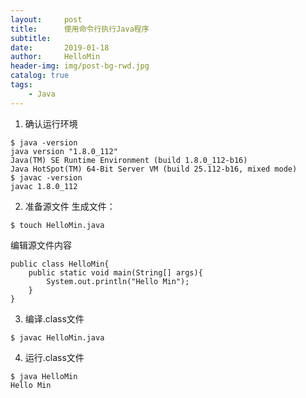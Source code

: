 ```yaml
---
layout:     post
title:      使用命令行执行Java程序
subtitle:   
date:       2019-01-18
author:     HelloMin
header-img: img/post-bg-rwd.jpg
catalog: true
tags:
    - Java
---
```

1. 确认运行环境
```
$ java -version
java version "1.8.0_112"
Java(TM) SE Runtime Environment (build 1.8.0_112-b16)
Java HotSpot(TM) 64-Bit Server VM (build 25.112-b16, mixed mode)
$ javac -version
javac 1.8.0_112
```
2. 准备源文件
生成文件：
```
$ touch HelloMin.java
```
编辑源文件内容
```
public class HelloMin{
    public static void main(String[] args){
        System.out.println("Hello Min");
    }
}
```
3. 编译.class文件
```
$ javac HelloMin.java
```
4. 运行.class文件
```
$ java HelloMin
Hello Min
```
